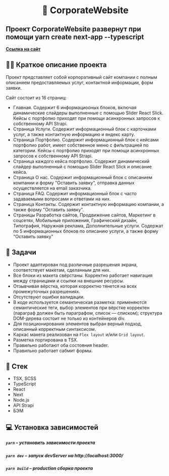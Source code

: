 <h1 align="center">
    📰 CorporateWebsite
</h1>

## Проект CorporateWebsite развернут при помощи yarn create next-app --typescript

**[Ссылка на сайт](http://corp.skillfond.com/)**

## ✍🏻 Краткое описание проекта
Проект представляет собой корпоративный сайт компании с полным описанием предоставляемых услуг, контактной информации, форм заявки.

Сайт состоит из 16 страниц:
- Главная. Содержит 6 информациооных блоков, включая динамические слайдеры выполненные с помощью Slider React Slick. Кейсы с портфолио приходят при помощи асинхронных запросов к собственному API Strapi.
- Страница Услуги. Содержит информационный блок с карточками услуг, а также контактную информацию и яндекс карту.
- Страница Портфолио. Содержит информационный блок с кейсами портфолио работ, имеет собственное меню с фильтрацией по категории. Кейсы с портфолио приходят при помощи асинхронных запросов к собственному API Strapi.
- Страница каждого кейса портфолио. Содержит динамический слайдер выполненный с помощью Slider React Slick и описание кейса.
- Страница О нас. Содержит информационный блок с описанием компании и форму "Оставить заявку", отправка данных осуществляется на email заказчика.
- Страница FAQ. Содержит информационный блок с часто задаваемыми вопросами и ответами на них.
- Страница Контакты. Содержит контактную информацию компании, а также форму "Оставить заявку".
- Страницы Разработка сайтов, Продвижение сайтов, Маркетинг в соцсетях, Мобильные приложения, Графический дизайн, Типография, Наружная реклама, Дополнительные услуги. Содержат по 5 информационных блоков по описанию услуги, а также форму "Оставить заявку"

## 📖 Задачи

- Проект адаптирован под различные разрешения экрана, соответствует макетам, сделанным для них.
- Все блоки из макета свёрстаны. Корректно работает навигация между страницами и ссылки на внешние ресурсы.
- Отзывчивая вёрстка, которая корректно тянется на всех промежуточных разрешениях.
- Отсутствуют ошибки валидации.
- В коде используется семантическая разметка: применяются семантические теги, выбор элементов при вёрстке корректен (параграф должен быть параграфом, список — списком); структура DOM-дерева состоит не только из контейнеров div.
- Для позиционирования элементов выбран верный подход, описанный корректным синтаксисом.
- Каркас макета реализован на `Flex layout` и/или `Grid layout`.
- Разметка портирована в TSX.
- Правильно работают оба состояния header.
- Правильно работает сабмит формы.


## 📃 Стек

- TSX, SCSS
- TypeScript
- React
- Next
- Node.js
- API Strapi
- БЭМ


## 💻 Установка зависимостей

##### `yarn` – установить зависимости проекта

##### `yarn dev` – запуск devServer на http://localhost:3000/

##### `yarn build` – production сборка проекта
